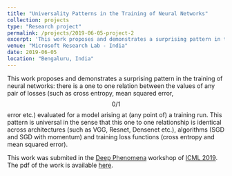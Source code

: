 ```yaml
---
title: "Universality Patterns in the Training of Neural Networks"
collection: projects
type: "Research project"
permalink: /projects/2019-06-05-project-2
excerpt: 'This work proposes and demonstrates a surprising pattern in the training of neural networks: there is a one to one relation between the values of any pair of losses (such as cross entropy, mean squared error, $$0/1$$ error etc.) evaluated for a model arising at (any point of) a training run. This pattern is universal in the sense that this one to one relationship is identical across architectures (such as VGG, Resnet, Densenet etc.), algorithms (SGD and SGD with momentum) and training loss functions (cross entropy and mean squared error).'
venue: "Microsoft Research Lab - India"
date: 2019-06-05
location: "Bengaluru, India"
---
```


This work proposes and demonstrates a surprising pattern in the training of neural networks: there is a one to one relation between the values of any pair of losses (such as cross entropy, mean squared error, $$0/1$$ error etc.) evaluated for a model arising at (any point of) a training run. This pattern is universal in the sense that this one to one relationship is identical across architectures (such as VGG, Resnet, Densenet etc.), algorithms (SGD and SGD with momentum) and training loss functions (cross entropy and mean squared error).

This work was submited in the [Deep Phenomena](http://deep-phenomena.org/) workshop of [ICML 2019](https://icml.cc/Conferences/2019). The pdf of the work is available [here](https://openreview.net/pdf?id=H1e2wNB3hV).
